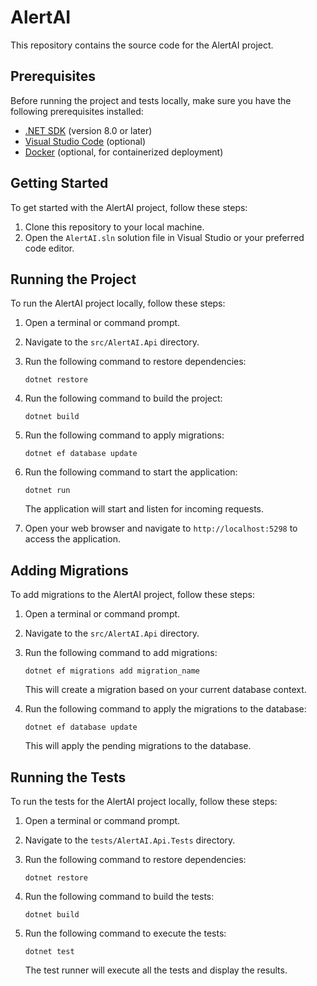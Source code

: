# AlertAI
This repository contains the source code for the AlertAI project.

## Prerequisites

Before running the project and tests locally, make sure you have the following prerequisites installed:

- [.NET SDK](https://dotnet.microsoft.com/download) (version 8.0 or later)
- [Visual Studio Code](https://code.visualstudio.com/) (optional)
- [Docker](https://www.docker.com/) (optional, for containerized deployment)

## Getting Started

To get started with the AlertAI project, follow these steps:

1. Clone this repository to your local machine.
2. Open the `AlertAI.sln` solution file in Visual Studio or your preferred code editor.

## Running the Project

To run the AlertAI project locally, follow these steps:

1. Open a terminal or command prompt.
2. Navigate to the `src/AlertAI.Api` directory.
3. Run the following command to restore dependencies:

    ```shell
    dotnet restore
    ```

4. Run the following command to build the project:

    ```shell
    dotnet build
    ```

5. Run the following command to apply migrations:

    ```shell
    dotnet ef database update
    ```

6. Run the following command to start the application:

    ```shell
    dotnet run
    ```

    The application will start and listen for incoming requests.

7. Open your web browser and navigate to `http://localhost:5298` to access the application.

## Adding Migrations

To add migrations to the AlertAI project, follow these steps:

1. Open a terminal or command prompt.
2. Navigate to the `src/AlertAI.Api` directory.
3. Run the following command to add migrations:

    ```shell
    dotnet ef migrations add migration_name
    ```

    This will create a migration based on your current database context.

4. Run the following command to apply the migrations to the database:

    ```shell
    dotnet ef database update
    ```

    This will apply the pending migrations to the database.

## Running the Tests

To run the tests for the AlertAI project locally, follow these steps:

1. Open a terminal or command prompt.
2. Navigate to the `tests/AlertAI.Api.Tests` directory.
3. Run the following command to restore dependencies:

    ```shell
    dotnet restore
    ```

4. Run the following command to build the tests:

    ```shell
    dotnet build
    ```

5. Run the following command to execute the tests:

    ```shell
    dotnet test
    ```

    The test runner will execute all the tests and display the results.